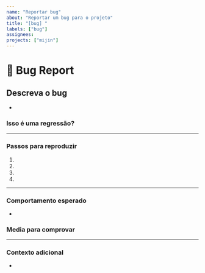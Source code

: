 ```yaml
---
name: "Reportar bug"
about: "Reportar um bug para o projeto"
title: "[bug] "
labels: ["bug"]
assignees:
projects: ["mijin"]
---
```


# **🐞 Bug Report**

## **Descreva o bug**

<!-- Uma descrição clara e concisa do que é o bug. -->

-

### **Isso é uma regressão?**

<!-- Esse comportamento costumava funcionar nas versões anteriores? -->
<!-- Se sim, qual a versão que esse bug não estava presente: ... -->

---

### **Passos para reproduzir**

<!-- Passos para reproduzir o erro:
(e.x.:)
1. Use x argumento / navigatar para
2. Preencha as informações
3. Vá para...
4. Veja o erro-->

<!-- Escreva os passos aqui (adicione ou remova quantos passos forem necessários)-->

1.
2.
3.
4.

---

### **Comportamento esperado**

<!-- Uma descrição clara e concisa do que seria o comportamento esperado. -->

-

### **Media para comprovar**

<!-- Se possível, envie screnshots ou videos que comprovem esse bug. -->

---

### **Contexto adicional**

<!-- Adicione qualquer outro contexto que possa ser útil para resolver esse problema.-->

-
